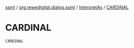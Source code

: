 [ssml](../../index.md) / [org.rewedigital.dialog.ssml](../index.md) / [InterpretAs](index.md) / [CARDINAL](./-c-a-r-d-i-n-a-l.md)

# CARDINAL

`CARDINAL`